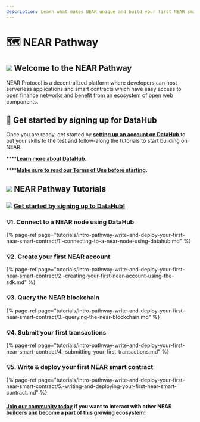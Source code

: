 ```yaml
---
description: Learn what makes NEAR unique and build your first NEAR smart contract
---
```


# 🗺 NEAR Pathway

## ![](../../.gitbook/assets/unnamed-1-.png) Welcome to the NEAR Pathway

NEAR Protocol is a decentralized platform where developers can host serverless applications and smart contracts which have easy access to open finance networks and benefit from an ecosystem of open web components.

## 🏁 Get started by signing up for DataHub

Once you are ready, get started by [**setting up an account on DataHub** ](https://datahub.figment.io/sign_up?service=near)to put your skills to the test and follow-along the tutorials to start building on NEAR. 

\*\*\*\*[**Learn more about DataHub**](https://learn.figment.io/guides/datahub-products)**.** 

\*\*\*\*[**Make sure to read our Terms of Use before starting**](https://learn.datahub.figment.io/terms-of-use)**.** 

## ![](../../.gitbook/assets/tnear_icon_1.png) NEAR Pathway Tutorials

### ![](../../.gitbook/assets/vhhp1wl4_400x400-1-.jpg) [Get started by signing up to DataHub! ](https://datahub.figment.io/sign_up?service=near)

### 💡1. Connect to a NEAR node using DataHub 

{% page-ref page="tutorials/intro-pathway-write-and-deploy-your-first-near-smart-contract/1.-connecting-to-a-near-node-using-datahub.md" %}

### 💡2. Create your first NEAR account

{% page-ref page="tutorials/intro-pathway-write-and-deploy-your-first-near-smart-contract/2.-creating-your-first-near-account-using-the-sdk.md" %}

### 💡3. Query the NEAR blockchain 

{% page-ref page="tutorials/intro-pathway-write-and-deploy-your-first-near-smart-contract/3.-querying-the-near-blockchain.md" %}

### 💡4. Submit your first transactions 

{% page-ref page="tutorials/intro-pathway-write-and-deploy-your-first-near-smart-contract/4.-submitting-your-first-transactions.md" %}

### 💡5. Write & deploy your first NEAR smart contract

{% page-ref page="tutorials/intro-pathway-write-and-deploy-your-first-near-smart-contract/5.-writing-and-deploying-your-first-near-smart-contract.md" %}

#### [Join our community today](https://discord.gg/PtkKz5) if you want to interact with other NEAR builders and become a part of this growing ecosystem! 

